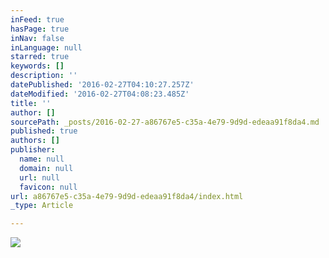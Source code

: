 ```yaml
---
inFeed: true
hasPage: true
inNav: false
inLanguage: null
starred: true
keywords: []
description: ''
datePublished: '2016-02-27T04:10:27.257Z'
dateModified: '2016-02-27T04:08:23.485Z'
title: ''
author: []
sourcePath: _posts/2016-02-27-a86767e5-c35a-4e79-9d9d-edeaa91f8da4.md
published: true
authors: []
publisher:
  name: null
  domain: null
  url: null
  favicon: null
url: a86767e5-c35a-4e79-9d9d-edeaa91f8da4/index.html
_type: Article

---
```

![](https://the-grid-user-content.s3-us-west-2.amazonaws.com/2893f6d9-f855-4cfc-85fe-fbd24996f09e.png)
